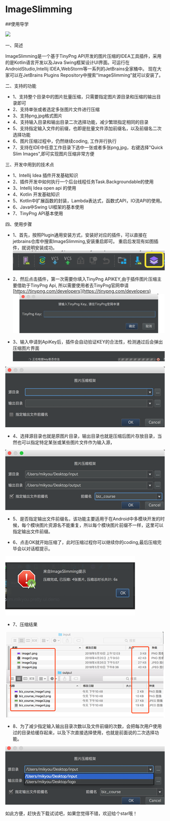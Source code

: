 # ImageSlimming

##使用导学

![](art/9.gif)

一、简述

ImageSlimming是一个基于TinyPng API开发的图片压缩的IDEA工具插件，采用的是Kotlin语言开发以及Java Swing框架设计UI界面。可运行在AndroidStudio,Intellij IDEA,WebStorm等一系列的JetBrains全家桶中。
现在大家可以在JetBrains Plugins Repository中搜索"ImageSlimming"就可以安装了。

二、支持的功能

* 1、支持整个目录中的图片批量压缩，只需要指定图片源目录和压缩的输出目录即可
* 2、支持单张或者选定多张图片文件进行压缩
* 3、支持png,jpg格式图片
* 4、支持输入目录和输出目录二次选择功能，减少繁琐指定相同的目录
* 5、支持指定输入文件的前缀，也即是批量文件添加前缀名，以及前缀名二次选择功能
* 6、图片压缩过程中，仍然继续coding, 工作并行执行
* 7、支持在IDE中任意工作目录下选中一张或者多张png,jpg，右键选择"Quick Slim Images",即可实现图片压缩非常方便


三、开发中用到的技术点

* 1、Intellij Idea 插件开发基础知识
* 2、插件开发中如何执行一个后台线程任务Task.Backgroundable的使用
* 3、Intellij Idea open api 的使用
* 4、Kotlin 开发基础知识
* 5、Kotlin中扩展函数的封装，Lambda表达式，函数式API，IO流API的使用。
* 6、Java中Swing UI框架的基本使用
* 7、TinyPng API基本使用

四、使用步骤

* 1、首先，按照Plugin通用安装方式，安装好对应的插件，可以直接在jetbrains仓库中搜索ImageSlimming,安装重启即可。
重启后发现有如图插件，就说明安装成功。
![](art/1.png)

* 2、然后点击插件，第一次需要你填入TinyPng APIKEY,由于插件图片压缩主要借助于TinyPng Api, 所以需要使用者去TinyPng官网申请 [https://tinypng.com/developers](https://tinypng.com/developers)
![](art/2.png)

* 3、输入申请到ApiKey后，插件会自动验证KEY的合法性，检测通过后会弹出压缩图片界面
![](art/3.png)

![](art/4.png)

* 4、选择源目录也就是原图片目录，输出目录也就是压缩后图片存放目录，当然也可以指定特定某张或某些图片文件作为输入源，

![](art/5.png)


* 5、是否指定输出文件前缀名，该功能主要适用于在Android中多模块开发的时候，每个模块图片资源名不能重复，所以每个模块图片前缀不一样，这里可以指定输出文件前缀。

* 6、点击OK就开始压缩了，此时压缩过程你可以继续你的coding,最后压缩完毕会以对话框提示。

![](art/6.png)

* 7、压缩结果

![](art/7.png)

* 8、为了减少指定输入输出目录次数以及文件前缀的次数，会把每次用户使用过的目录给缓存起来，以及下次直接选择使用，也就是前面说的二次选择功能。

![](art/8.png)


如此方便，赶快去下载试试吧，如果您觉得不错，欢迎给个star哦！

